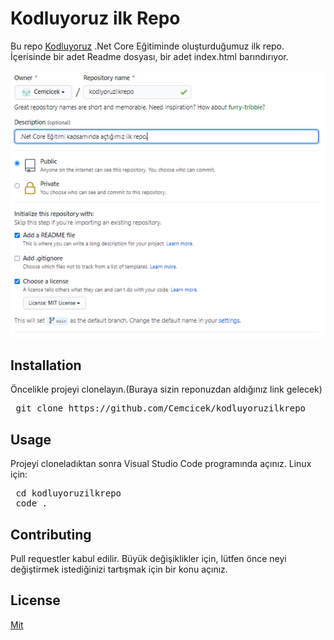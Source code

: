 # Kodluyoruz ilk Repo

Bu repo [Kodluyoruz](https://www.kodluyoruz.org/) .Net Core Eğitiminde oluşturduğumuz ilk repo. İçerisinde bir adet Readme dosyası, bir adet index.html barındırıyor.

![](github.png)

## Installation

Öncelikle projeyi clonelayın.(Buraya sizin reponuzdan aldığınız link gelecek)
<pre> git clone https://github.com/Cemcicek/kodluyoruzilkrepo</pre>
## Usage
Projeyi cloneladıktan sonra Visual Studio Code programında açınız.
Linux için:
<pre> cd kodluyoruzilkrepo
 code .</pre>
## Contributing
Pull requestler kabul edilir. Büyük değişiklikler için, lütfen önce neyi değiştirmek istediğinizi tartışmak için bir konu açınız.
## License 

[Mit](https://choosealicense.com/licenses/mit/)


